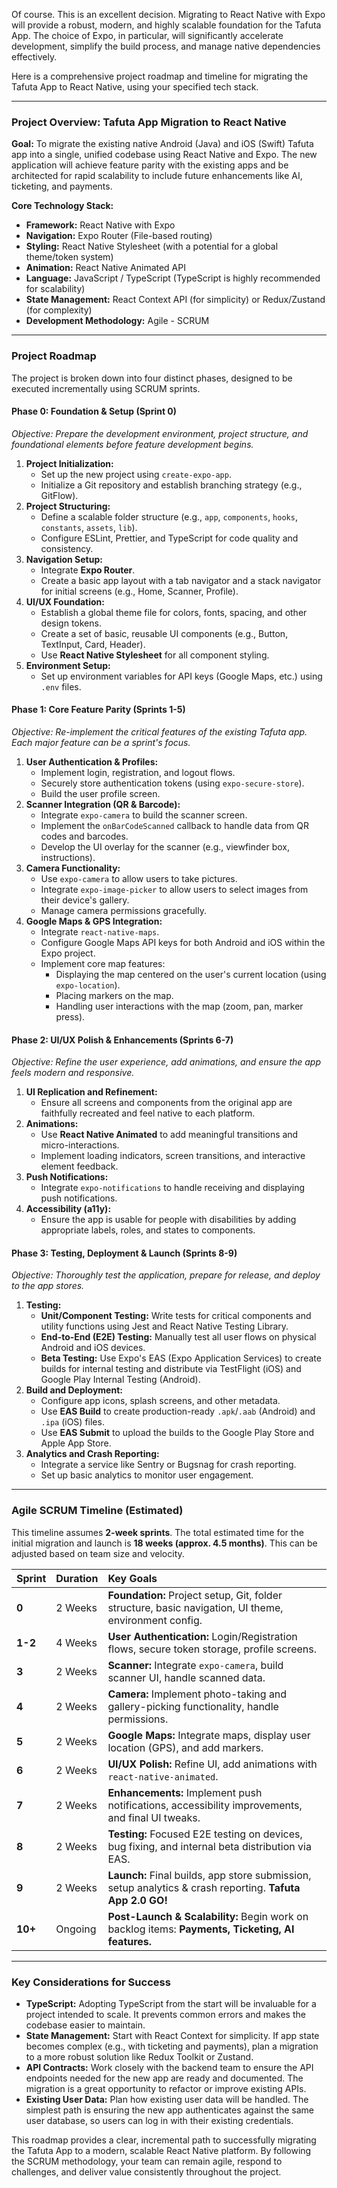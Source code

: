 Of course. This is an excellent decision. Migrating to React Native with Expo will provide a robust, modern, and highly scalable foundation for the Tafuta App. The choice of Expo, in particular, will significantly accelerate development, simplify the build process, and manage native dependencies effectively.

Here is a comprehensive project roadmap and timeline for migrating the Tafuta App to React Native, using your specified tech stack.

---

### **Project Overview: Tafuta App Migration to React Native**

**Goal:** To migrate the existing native Android (Java) and iOS (Swift) Tafuta app into a single, unified codebase using React Native and Expo. The new application will achieve feature parity with the existing apps and be architected for rapid scalability to include future enhancements like AI, ticketing, and payments.

**Core Technology Stack:**
*   **Framework:** React Native with Expo
*   **Navigation:** Expo Router (File-based routing)
*   **Styling:** React Native Stylesheet (with a potential for a global theme/token system)
*   **Animation:** React Native Animated API
*   **Language:** JavaScript / TypeScript (TypeScript is highly recommended for scalability)
*   **State Management:** React Context API (for simplicity) or Redux/Zustand (for complexity)
*   **Development Methodology:** Agile - SCRUM

---

### **Project Roadmap**

The project is broken down into four distinct phases, designed to be executed incrementally using SCRUM sprints.

#### **Phase 0: Foundation & Setup (Sprint 0)**
*Objective: Prepare the development environment, project structure, and foundational elements before feature development begins.*

1.  **Project Initialization:**
    *   Set up the new project using `create-expo-app`.
    *   Initialize a Git repository and establish branching strategy (e.g., GitFlow).
2.  **Project Structuring:**
    *   Define a scalable folder structure (e.g., `app`, `components`, `hooks`, `constants`, `assets`, `lib`).
    *   Configure ESLint, Prettier, and TypeScript for code quality and consistency.
3.  **Navigation Setup:**
    *   Integrate **Expo Router**.
    *   Create a basic app layout with a tab navigator and a stack navigator for initial screens (e.g., Home, Scanner, Profile).
4.  **UI/UX Foundation:**
    *   Establish a global theme file for colors, fonts, spacing, and other design tokens.
    *   Create a set of basic, reusable UI components (e.g., Button, TextInput, Card, Header).
    *   Use **React Native Stylesheet** for all component styling.
5.  **Environment Setup:**
    *   Set up environment variables for API keys (Google Maps, etc.) using `.env` files.

#### **Phase 1: Core Feature Parity (Sprints 1-5)**
*Objective: Re-implement the critical features of the existing Tafuta app. Each major feature can be a sprint's focus.*

1.  **User Authentication & Profiles:**
    *   Implement login, registration, and logout flows.
    *   Securely store authentication tokens (using `expo-secure-store`).
    *   Build the user profile screen.
2.  **Scanner Integration (QR & Barcode):**
    *   Integrate `expo-camera` to build the scanner screen.
    *   Implement the `onBarCodeScanned` callback to handle data from QR codes and barcodes.
    *   Develop the UI overlay for the scanner (e.g., viewfinder box, instructions).
3.  **Camera Functionality:**
    *   Use `expo-camera` to allow users to take pictures.
    *   Integrate `expo-image-picker` to allow users to select images from their device's gallery.
    *   Manage camera permissions gracefully.
4.  **Google Maps & GPS Integration:**
    *   Integrate `react-native-maps`.
    *   Configure Google Maps API keys for both Android and iOS within the Expo project.
    *   Implement core map features:
        *   Displaying the map centered on the user's current location (using `expo-location`).
        *   Placing markers on the map.
        *   Handling user interactions with the map (zoom, pan, marker press).

#### **Phase 2: UI/UX Polish & Enhancements (Sprints 6-7)**
*Objective: Refine the user experience, add animations, and ensure the app feels modern and responsive.*

1.  **UI Replication and Refinement:**
    *   Ensure all screens and components from the original app are faithfully recreated and feel native to each platform.
2.  **Animations:**
    *   Use **React Native Animated** to add meaningful transitions and micro-interactions.
    *   Implement loading indicators, screen transitions, and interactive element feedback.
3.  **Push Notifications:**
    *   Integrate `expo-notifications` to handle receiving and displaying push notifications.
4.  **Accessibility (a11y):**
    *   Ensure the app is usable for people with disabilities by adding appropriate labels, roles, and states to components.

#### **Phase 3: Testing, Deployment & Launch (Sprints 8-9)**
*Objective: Thoroughly test the application, prepare for release, and deploy to the app stores.*

1.  **Testing:**
    *   **Unit/Component Testing:** Write tests for critical components and utility functions using Jest and React Native Testing Library.
    *   **End-to-End (E2E) Testing:** Manually test all user flows on physical Android and iOS devices.
    *   **Beta Testing:** Use Expo's EAS (Expo Application Services) to create builds for internal testing and distribute via TestFlight (iOS) and Google Play Internal Testing (Android).
2.  **Build and Deployment:**
    *   Configure app icons, splash screens, and other metadata.
    *   Use **EAS Build** to create production-ready `.apk`/`.aab` (Android) and `.ipa` (iOS) files.
    *   Use **EAS Submit** to upload the builds to the Google Play Store and Apple App Store.
3.  **Analytics and Crash Reporting:**
    *   Integrate a service like Sentry or Bugsnag for crash reporting.
    *   Set up basic analytics to monitor user engagement.

---

### **Agile SCRUM Timeline (Estimated)**

This timeline assumes **2-week sprints**. The total estimated time for the initial migration and launch is **18 weeks (approx. 4.5 months)**. This can be adjusted based on team size and velocity.

| Sprint  | Duration | Key Goals                                                                                              |
| :------ | :------- | :----------------------------------------------------------------------------------------------------- |
| **0**   | 2 Weeks  | **Foundation:** Project setup, Git, folder structure, basic navigation, UI theme, environment config.    |
| **1-2** | 4 Weeks  | **User Authentication:** Login/Registration flows, secure token storage, profile screens.                 |
| **3**   | 2 Weeks  | **Scanner:** Integrate `expo-camera`, build scanner UI, handle scanned data.                             |
| **4**   | 2 Weeks  | **Camera:** Implement photo-taking and gallery-picking functionality, handle permissions.                |
| **5**   | 2 Weeks  | **Google Maps:** Integrate maps, display user location (GPS), and add markers.                           |
| **6**   | 2 Weeks  | **UI/UX Polish:** Refine UI, add animations with `react-native-animated`.                                |
| **7**   | 2 Weeks  | **Enhancements:** Implement push notifications, accessibility improvements, and final UI tweaks.          |
| **8**   | 2 Weeks  | **Testing:** Focused E2E testing on devices, bug fixing, and internal beta distribution via EAS.         |
| **9**   | 2 Weeks  | **Launch:** Final builds, app store submission, setup analytics & crash reporting. **Tafuta App 2.0 GO!** |
| **10+** | Ongoing  | **Post-Launch & Scalability:** Begin work on backlog items: **Payments, Ticketing, AI features.**        |

---

### **Key Considerations for Success**

*   **TypeScript:** Adopting TypeScript from the start will be invaluable for a project intended to scale. It prevents common errors and makes the codebase easier to maintain.
*   **State Management:** Start with React Context for simplicity. If app state becomes complex (e.g., with ticketing and payments), plan a migration to a more robust solution like Redux Toolkit or Zustand.
*   **API Contracts:** Work closely with the backend team to ensure the API endpoints needed for the new app are ready and documented. The migration is a great opportunity to refactor or improve existing APIs.
*   **Existing User Data:** Plan how existing user data will be handled. The simplest path is ensuring the new app authenticates against the same user database, so users can log in with their existing credentials.

This roadmap provides a clear, incremental path to successfully migrating the Tafuta App to a modern, scalable React Native platform. By following the SCRUM methodology, your team can remain agile, respond to challenges, and deliver value consistently throughout the project.